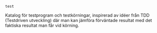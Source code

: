 `test`


Katalog för testprogram och testkörningar, inspirerad av idéer från TDD
(Testdriven utveckling) där man kan jämföra förväntade resultat med det
faktiska resultat man får vid körning.
